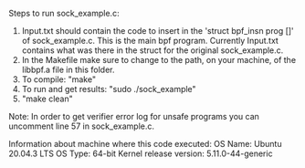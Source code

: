 Steps to run sock_example.c:
1) Input.txt should contain the code to insert in the 'struct bpf_insn prog []' of sock_example.c. This is the main bpf program. Currently Input.txt contains what was there in the struct for the original sock_example.c.
2) In the Makefile make sure to change <path to libbpf.a> to the path, on your machine, of the libbpf.a file in this folder.
3) To compile: "make"
4) To run and get results: "sudo ./sock_example"
5) "make clean"

Note: In order to get verifier error log for unsafe programs you can uncomment line 57 in sock_example.c.

Information about machine where this code executed:
OS Name: Ubuntu 20.04.3 LTS
OS Type: 64-bit
Kernel release version: 5.11.0-44-generic
